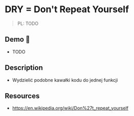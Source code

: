# DRY = Don't Repeat Yourself

> PL: TODO

## Demo 🎉

* TODO

## Description

* Wydzielić podobne kawałki kodu do jednej funkcji

## Resources

* <https://en.wikipedia.org/wiki/Don%27t_repeat_yourself>
